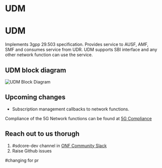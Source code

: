 # UDM
<!--
SPDX-FileCopyrightText: 2021 Open Networking Foundation <info@opennetworking.org>
Copyright 2019 free5GC.org

SPDX-License-Identifier: Apache-2.0

-->

# UDM

Implements 3gpp 29.503 specification. Provides service
to AUSF, AMF, SMF and consumes service from UDR. UDM supports SBI interface and any other network function can use the 
service.

## UDM block diagram
![UDM Block Diagram](/docs/images/README-UDM.png)

## Upcoming changes
- Subscription management callbacks to network functions.

Compliance of the 5G Network functions can be found at [5G Compliance ](https://docs.sd-core.opennetworking.org/master/overview/3gpp-compliance-5g.html)

## Reach out to us thorugh 

1. #sdcore-dev channel in [ONF Community Slack](https://onf-community.slack.com/)
2. Raise Github issues

#changing for pr
